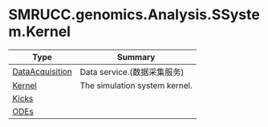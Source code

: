 ﻿
# SMRUCC.genomics.Analysis.SSystem.Kernel

|Type|Summary|
|----|-------|
|[DataAcquisition](./DataAcquisition.md)|Data service.(数据采集服务)|
|[Kernel](./Kernel.md)|The simulation system kernel.|
|[Kicks](./Kicks.md)||
|[ODEs](./ODEs.md)||

